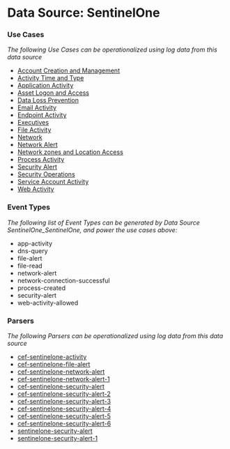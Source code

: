 Data Source: SentinelOne
========================

### Use Cases

_The following Use Cases can be operationalized using log data from this data source_

* [Account Creation and Management](usecase_account_creation_and_management.md)
* [Activity Time  and Type](usecase_activity_time__and_type.md)
* [Application Activity](usecase_application_activity.md)
* [Asset Logon and Access](usecase_asset_logon_and_access.md)
* [Data Loss Prevention](usecase_data_loss_prevention.md)
* [Email Activity](usecase_email_activity.md)
* [Endpoint Activity](usecase_endpoint_activity.md)
* [Executives](usecase_executives.md)
* [File Activity](usecase_file_activity.md)
* [Network](usecase_network.md)
* [Network Alert](usecase_network_alert.md)
* [Network zones and Location Access](usecase_network_zones_and_location_access.md)
* [Process Activity](usecase_process_activity.md)
* [Security Alert](usecase_security_alert.md)
* [Security Operations](usecase_security_operations.md)
* [Service Account Activity](usecase_service_account_activity.md)
* [Web Activity](usecase_web_activity.md)


### Event Types

_The following list of Event Types can be generated by Data Source SentinelOne_SentinelOne, and power the use cases above:_

- app-activity
- dns-query
- file-alert
- file-read
- network-alert
- network-connection-successful
- process-created
- security-alert
- web-activity-allowed


### Parsers

_The following Parsers can be operationalized using log data from this data source_

* [cef-sentinelone-activity](parserContent_cef-sentinelone-activity.md)
* [cef-sentinelone-file-alert](parserContent_cef-sentinelone-file-alert.md)
* [cef-sentinelone-network-alert](parserContent_cef-sentinelone-network-alert.md)
* [cef-sentinelone-network-alert-1](parserContent_cef-sentinelone-network-alert-1.md)
* [cef-sentinelone-security-alert](parserContent_cef-sentinelone-security-alert.md)
* [cef-sentinelone-security-alert-2](parserContent_cef-sentinelone-security-alert-2.md)
* [cef-sentinelone-security-alert-3](parserContent_cef-sentinelone-security-alert-3.md)
* [cef-sentinelone-security-alert-4](parserContent_cef-sentinelone-security-alert-4.md)
* [cef-sentinelone-security-alert-5](parserContent_cef-sentinelone-security-alert-5.md)
* [cef-sentinelone-security-alert-6](parserContent_cef-sentinelone-security-alert-6.md)
* [sentinelone-security-alert](parserContent_sentinelone-security-alert.md)
* [sentinelone-security-alert-1](parserContent_sentinelone-security-alert-1.md)

